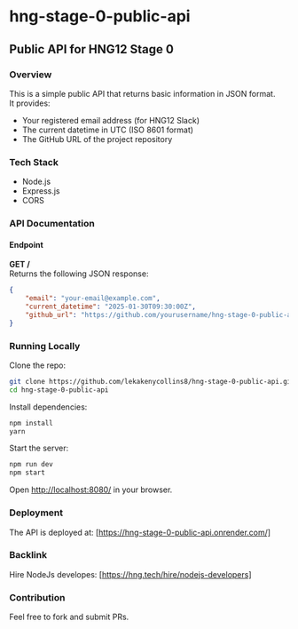 # hng-stage-0-public-api
## Public API for HNG12 Stage 0

### Overview
This is a simple public API that returns basic information in JSON format.  
It provides:
- Your registered email address (for HNG12 Slack)
- The current datetime in UTC (ISO 8601 format)
- The GitHub URL of the project repository

### Tech Stack
- Node.js  
- Express.js  
- CORS  

### API Documentation

#### Endpoint
**GET /**  
Returns the following JSON response:

```json
{
    "email": "your-email@example.com",
    "current_datetime": "2025-01-30T09:30:00Z",
    "github_url": "https://github.com/yourusername/hng-stage-0-public-api"
}
```

### Running Locally
Clone the repo:

```sh
git clone https://github.com/lekakenycollins8/hng-stage-0-public-api.git
cd hng-stage-0-public-api
```

Install dependencies:

```sh
npm install
yarn
```

Start the server:

```sh
npm run dev
npm start
```

Open [http://localhost:8080/](http://localhost:8080/) in your browser.

### Deployment
The API is deployed at: [https://hng-stage-0-public-api.onrender.com/]

### Backlink
Hire NodeJs developes: [https://hng.tech/hire/nodejs-developers]

### Contribution
Feel free to fork and submit PRs.